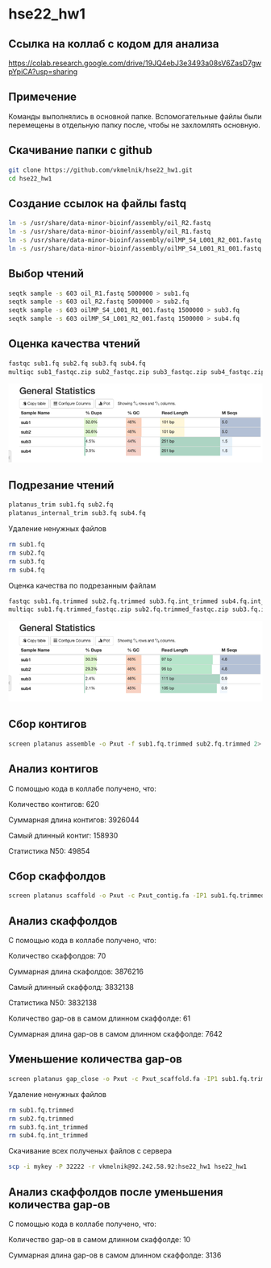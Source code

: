 # hse22_hw1

## Ссылка на коллаб с кодом для анализа
https://colab.research.google.com/drive/19JQ4ebJ3e3493a08sV6ZasD7gwpYpiCA?usp=sharing

## Примечение
Команды выполнялись в основной папке. Вспомогательные файлы были перемещены в отдельную папку после, чтобы не захломлять основную.

## Скачивание папки с github

```bash
git clone https://github.com/vkmelnik/hse22_hw1.git
cd hse22_hw1
```
## Создание ссылок на файлы fastq

```bash
ln -s /usr/share/data-minor-bioinf/assembly/oil_R2.fastq
ln -s /usr/share/data-minor-bioinf/assembly/oil_R1.fastq
ln -s /usr/share/data-minor-bioinf/assembly/oilMP_S4_L001_R2_001.fastq 
ln -s /usr/share/data-minor-bioinf/assembly/oilMP_S4_L001_R1_001.fastq 
```

## Выбор чтений

```bash
seqtk sample -s 603 oil_R1.fastq 5000000 > sub1.fq
seqtk sample -s 603 oil_R2.fastq 5000000 > sub2.fq
seqtk sample -s 603 oilMP_S4_L001_R1_001.fastq 1500000 > sub3.fq
seqtk sample -s 603 oilMP_S4_L001_R2_001.fastq 1500000 > sub4.fq
```

## Оценка качества чтений

```bash
fastqc sub1.fq sub2.fq sub3.fq sub4.fq
multiqc sub1_fastqc.zip sub2_fastqc.zip sub3_fastqc.zip sub4_fastqc.zip
```
![alt text](https://github.com/vkmelnik/hse22_hw1/blob/main/images/multiqc1.png)

## Подрезание чтений

```bash
platanus_trim sub1.fq sub2.fq
platanus_internal_trim sub3.fq sub4.fq
```
Удаление ненужных файлов
```bash
rm sub1.fq
rm sub2.fq
rm sub3.fq
rm sub4.fq
```
Оценка качества по подрезанным файлам
```bash
fastqc sub1.fq.trimmed sub2.fq.trimmed sub3.fq.int_trimmed sub4.fq.int_trimmed
multiqc sub1.fq.trimmed_fastqc.zip sub2.fq.trimmed_fastqc.zip sub3.fq.int_trimmed_fastqc.zip sub4.fq.int_trimmed_fastqc.zip
```
![alt text](https://github.com/vkmelnik/hse22_hw1/blob/main/images/multiqc2.png)

## Сбор контигов

```bash
screen platanus assemble -o Pxut -f sub1.fq.trimmed sub2.fq.trimmed 2> assemble.log
```

## Анализ контигов
С помощью кода в коллабе получено, что:


Количество контигов: 620

Суммарная длина контигов: 3926044

Самый длинный контиг: 158930

Статистика N50: 49854


## Сбор скаффолдов

```bash
screen platanus scaffold -o Pxut -c Pxut_contig.fa -IP1 sub1.fq.trimmed sub2.fq.trimmed -OP2 sub3.fq.int_trimmed sub4.fq.int_trimmed 2> scaffold.log
```

## Анализ скаффолдов
С помощью кода в коллабе получено, что:


Количество скаффолдов: 70

Суммарная длина скафолдов: 3876216

Самый длинный скаффолд: 3832138

Статистика N50: 3832138

Количество gap-ов в самом длинном скаффолде: 61

Суммарная длина gap-ов в самом длинном скаффолде: 7642

## Уменьшение количества gap-ов

```bash
screen platanus gap_close -o Pxut -c Pxut_scaffold.fa -IP1 sub1.fq.trimmed sub2.fq.trimmed -OP2 sub3.fq.int_trimmed sub4.fq.int_trimmed 2> gaps.log
```
Удаление ненужных файлов
```bash
rm sub1.fq.trimmed
rm sub2.fq.trimmed
rm sub3.fq.int_trimmed 
rm sub4.fq.int_trimmed
```
Скачивание всех полученых файлов с сервера
```bash
scp -i mykey -P 32222 -r vkmelnik@92.242.58.92:hse22_hw1 hse22_hw1
```

## Анализ скаффолдов после уменьшения количества gap-ов
С помощью кода в коллабе получено, что:


Количество gap-ов в самом длинном скаффолде: 10

Суммарная длина gap-ов в самом длинном скаффолде: 3136
